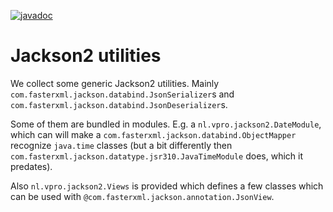 [![javadoc](http://www.javadoc.io/badge/nl.vpro.shared/vpro-shared-jackson2.svg?color=blue)](http://www.javadoc.io/doc/nl.vpro.shared/vpro-shared-jackson2)

# Jackson2 utilities

We collect some generic Jackson2 utilities. Mainly `com.fasterxml.jackson.databind.JsonSerializer`s and `com.fasterxml.jackson.databind.JsonDeserializer`s.

Some of them are bundled in modules. E.g. a `nl.vpro.jackson2.DateModule`, which can will make a `com.fasterxml.jackson.databind.ObjectMapper` recognize `java.time` classes
(but a bit differently then `com.fasterxml.jackson.datatype.jsr310.JavaTimeModule` does, which it predates).

Also `nl.vpro.jackson2.Views` is provided which defines a few classes which can be used with `@com.fasterxml.jackson.annotation.JsonView`.
